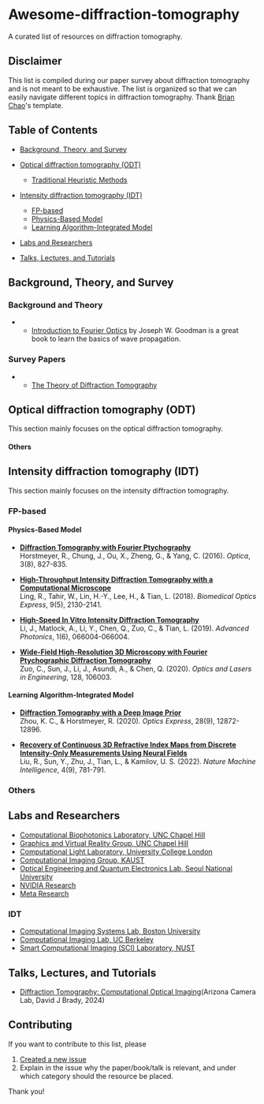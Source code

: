# Awesome-diffraction-tomography

A curated list of resources on diffraction tomography.

## Disclaimer

This list is compiled during our paper survey about diffraction tomography and is not meant to be exhaustive. The list is organized so that we can easily navigate different topics in diffraction tomography.
Thank [Brian Chao](https://github.com/bchao1)'s template.

## Table of Contents
- [Background, Theory, and Survey](#background-theory-and-survey)
- [Optical diffraction tomography (ODT)](#optical-diffraction-tomography-odt)
    - [Traditional Heuristic Methods](#traditional-heuristic-methods)


- [Intensity diffraction tomography (IDT)](#intensity-diffraction-tomography-idt)
    - [FP-based](#fp-based)
    - [Physics-Based Model](#physics-based-model)
    - [Learning Algorithm-Integrated Model](#learning-algorithm-integrated-model)
 
- [Labs and Researchers](#labs-and-researchers)
- [Talks, Lectures, and Tutorials](#talks-lectures-and-tutorials)

## Background, Theory, and Survey
### Background and Theory
- - [Introduction to Fourier Optics](https://books.google.com.tw/books/about/Introduction_to_Fourier_Optics.html?id=QllRAAAAMAAJ&redir_esc=y) by Joseph W. Goodman is a great book to learn the basics of wave propagation.


### Survey Papers
- - [The Theory of Diffraction Tomography](https://arxiv.org/pdf/1507.00466) 
## Optical diffraction tomography (ODT)

This section mainly focuses on the optical diffraction tomography.


#### Others

## Intensity diffraction tomography (IDT)
This section mainly focuses on the intensity diffraction tomography.

### FP-based 

#### Physics-Based Model

- [**Diffraction Tomography with Fourier Ptychography**](https://opg.optica.org/optica/fulltext.cfm?uri=optica-3-8-827&id=348069)  
Horstmeyer, R., Chung, J., Ou, X., Zheng, G., & Yang, C. (2016). *Optica*, 3(8), 827-835.

- [**High-Throughput Intensity Diffraction Tomography with a Computational Microscope**](https://opg.optica.org/boe/fulltext.cfm?uri=boe-9-5-2130&id=385347)  
Ling, R., Tahir, W., Lin, H.-Y., Lee, H., & Tian, L. (2018). *Biomedical Optics Express*, 9(5), 2130-2141.

- [**High-Speed In Vitro Intensity Diffraction Tomography**](https://www.spiedigitallibrary.org/journals/advanced-photonics/volume-1/issue-6/066004/High-speed-in-vitro-intensity-diffraction-tomography/10.1117/1.AP.1.6.066004.full)  
Li, J., Matlock, A., Li, Y., Chen, Q., Zuo, C., & Tian, L. (2019). *Advanced Photonics*, 1(6), 066004-066004.

- [**Wide-Field High-Resolution 3D Microscopy with Fourier Ptychographic Diffraction Tomography**](https://www.sciencedirect.com/science/article/pii/S0143816619318421)  
Zuo, C., Sun, J., Li, J., Asundi, A., & Chen, Q. (2020). *Optics and Lasers in Engineering*, 128, 106003.


#### Learning Algorithm-Integrated Model
- [**Diffraction Tomography with a Deep Image Prior**](https://opg.optica.org/oe/fulltext.cfm?uri=oe-28-9-12872&id=430210)  
Zhou, K. C., & Horstmeyer, R. (2020). *Optics Express*, 28(9), 12872-12896.

- [**Recovery of Continuous 3D Refractive Index Maps from Discrete Intensity-Only Measurements Using Neural Fields**](https://www.nature.com/articles/s42256-022-00530-3)  
Liu, R., Sun, Y., Zhu, J., Tian, L., & Kamilov, U. S. (2022). *Nature Machine Intelligence*, 4(9), 781-791.

### Others


## Labs and Researchers


- [Computational Biophotonics Laboratory, UNC Chapel Hill](http://www.nicolaspegard.com/index.php)
- [Graphics and Virtual Reality Group, UNC Chapel Hill](https://telepresence.web.unc.edu)
- [Computational Light Laboratory, University College London](https://complightlab.com)
- [Computational Imaging Group, KAUST](https://vccimaging.org/publications.html)
- [Optical Engineering and Quantum Electronics Lab, Seoul National University](http://oeqelab.snu.ac.kr)
- [NVIDIA Research](https://www.nvidia.com/en-us/research/)
- [Meta Research](https://research.facebook.com)
### IDT 
- [Computational Imaging Systems Lab, Boston University](https://sites.bu.edu/tianlab/)
- [Computational Imaging Lab, UC Berkeley](https://www.laurawaller.com/)
- [Smart Computational Imaging (SCI) Laboratory‍, NUST](https://www.scilaboratory.com/)
## Talks, Lectures, and Tutorials
- [Diffraction Tomography: Computational Optical Imaging](https://www.youtube.com/watch?v=B4nYL-4e2zI)(Arizona Camera Lab, David J Brady, 2024)

## Contributing
If you want to contribute to this list, please 
1. [Created a new issue](https://github.com/willytrek/Awesome-diffraction-tomography/issues)
2. Explain in the issue why the paper/book/talk is relevant, and under which category should the resource be placed.
   
Thank you!
